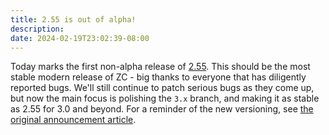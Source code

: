 ```yaml
---
title: 2.55 is out of alpha!
description: 
date: 2024-02-19T23:02:39-08:00
---
```


Today marks the first non-alpha release of [2.55](/releases/2.55.0/). This should be the most stable modern release of ZC - big thanks to everyone that has diligently reported bugs. We'll still continue to patch serious bugs as they come up, but now the main focus is polishing the `3.x` branch, and making it as stable as 2.55 for 3.0 and beyond. For a reminder of the new versioning, see [the original announcement article](/news/2023-10-20-announcing-2.55-final/).
